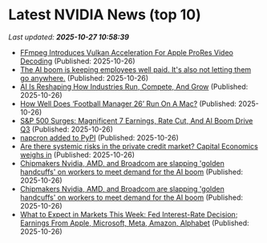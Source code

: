 # Latest NVIDIA News (top 10)
_Last updated: **2025-10-27 10:58:39**_

- [FFmpeg Introduces Vulkan Acceleration For Apple ProRes Video Decoding](https://www.phoronix.com/news/Vulkan-Apple-ProRes-Decode) (Published: 2025-10-26)
- [The AI boom is keeping employees well paid. It's also not letting them go anywhere.](https://www.businessinsider.com/ai-boom-employee-pay-restricting-golden-handcuffs-big-tech-2025-10) (Published: 2025-10-26)
- [AI Is Reshaping How Industries Run, Compete, And Grow](https://www.forbes.com/sites/gauravsharma/2025/10/26/ai-is-reshaping-how-industries-run-compete-and-grow/) (Published: 2025-10-26)
- [How Well Does ‘Football Manager 26’ Run On A Mac?](https://www.forbes.com/sites/barrycollins/2025/10/26/how-well-does-football-manager-26-run-on-a-mac/) (Published: 2025-10-26)
- [S&P 500 Surges: Magnificent 7 Earnings, Rate Cut, And AI Boom Drive Q3](https://www.forbes.com/sites/bill_stone/2025/10/26/sp-500-surges-magnificent-7-earnings-rate-cut-and-ai-boom-drive-q3/) (Published: 2025-10-26)
- [napcron added to PyPI](https://pypi.org/project/napcron/) (Published: 2025-10-26)
- [Are there systemic risks in the private credit market? Capital Economics weighs in](https://finance.yahoo.com/news/systemic-risks-private-credit-market-093004632.html) (Published: 2025-10-26)
- [Chipmakers Nvidia, AMD, and Broadcom are slapping 'golden handcuffs' on workers to meet demand for the AI boom](https://biztoc.com/x/c8d1ad9d0132bfc8) (Published: 2025-10-26)
- [Chipmakers Nvidia, AMD, and Broadcom are slapping 'golden handcuffs' on workers to meet demand for the AI boom](https://www.businessinsider.com/nvidia-amd-broadcom-chipmakers-employee-retention-ai-boom-2025-10) (Published: 2025-10-26)
- [What to Expect in Markets This Week: Fed Interest-Rate Decision; Earnings From Apple, Microsoft, Meta, Amazon, Alphabet](https://www.investopedia.com/what-to-expect-in-markets-this-week-fed-interest-rate-decision-earnings-from-apple-microsoft-meta-amazon-alphabet-11835986) (Published: 2025-10-26)
